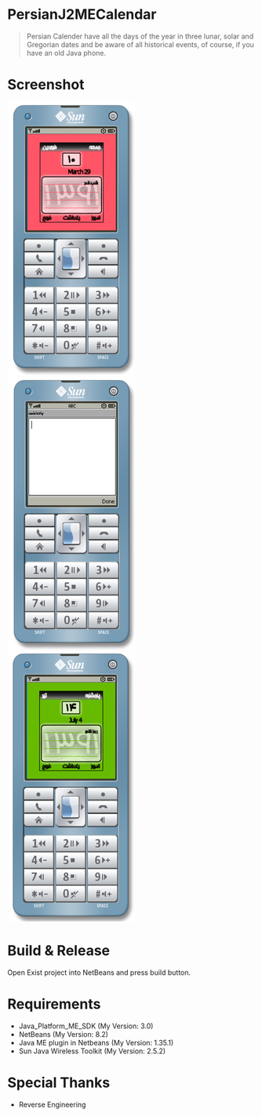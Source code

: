# PersianJ2MECalendar
> Persian Calender have all the days of the year in three lunar, solar and Gregorian dates and be aware of all historical events, of course, if you have an old Java phone.

# Screenshot

![](/screenshots/1.png)
![](/screenshots/2.png)
![](/screenshots/3.png)

# Build & Release
Open Exist project into NetBeans and press build button.

# Requirements

- Java_Platform_ME_SDK (My Version: 3.0)
- NetBeans (My Version: 8.2)
- Java ME plugin in Netbeans (My Version: 1.35.1)
- Sun Java Wireless Toolkit (My Version: 2.5.2)

# Special Thanks
- Reverse Engineering

